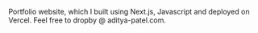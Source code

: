 Portfolio website, which I built using Next.js, Javascript and deployed on Vercel. Feel free to dropby @ aditya-patel.com.
